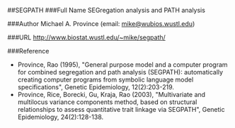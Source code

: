 ##SEGPATH
###Full Name
SEGregation analysis and PATH analysis

###Author
Michael A. Province (email: mike@wubios.wustl.edu)

###URL
http://www.biostat.wustl.edu/~mike/segpath/

###Reference
* Province, Rao (1995), "General purpose model and a computer program for combined segregation and path analysis (SEGPATH): automatically creating computer programs from symbolic language model specifications", Genetic Epidemiology, 12(2):203-219.
* Province, Rice, Borecki, Gu, Kraja, Rao (2003), "Multivariate and multilocus variance components method, based on structural relationships to assess quantitative trait linkage via SEGPATH", Genetic Epidemiology, 24(2):128-138.


